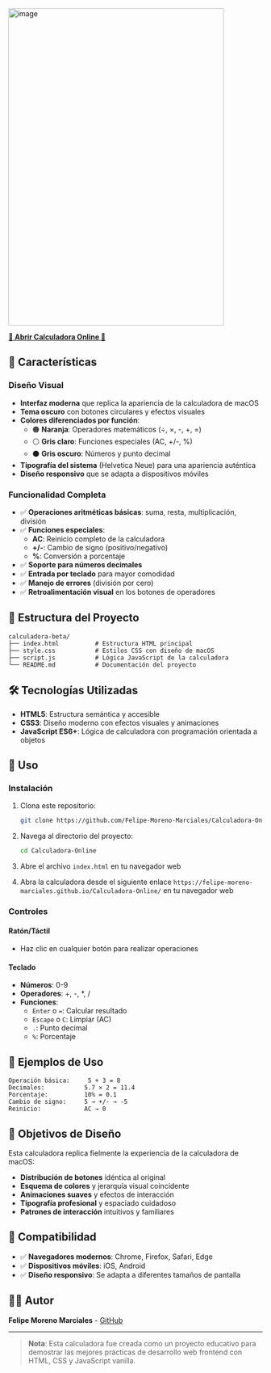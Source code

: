 <img width="427" height="628" alt="image" src="https://github.com/user-attachments/assets/97c8c30c-2da4-49f8-b9a0-6321c77f6115" />



[**🚀 Abrir Calculadora Online 🚀**](https://felipe-moreno-marciales.github.io/Calculadora-Online/)


## 🚀 Características

### **Diseño Visual**
- **Interfaz moderna** que replica la apariencia de la calculadora de macOS
- **Tema oscuro** con botones circulares y efectos visuales
- **Colores diferenciados por función**:
  - 🟠 **Naranja**: Operadores matemáticos (÷, ×, -, +, =)
  - ⚪ **Gris claro**: Funciones especiales (AC, +/-, %)
  - ⚫ **Gris oscuro**: Números y punto decimal
- **Tipografía del sistema** (Helvetica Neue) para una apariencia auténtica
- **Diseño responsivo** que se adapta a dispositivos móviles

### **Funcionalidad Completa**
- ✅ **Operaciones aritméticas básicas**: suma, resta, multiplicación, división
- ✅ **Funciones especiales**:
  - **AC**: Reinicio completo de la calculadora
  - **+/-**: Cambio de signo (positivo/negativo)
  - **%**: Conversión a porcentaje
- ✅ **Soporte para números decimales**
- ✅ **Entrada por teclado** para mayor comodidad
- ✅ **Manejo de errores** (división por cero)
- ✅ **Retroalimentación visual** en los botones de operadores

## 📁 Estructura del Proyecto

```
calculadora-beta/
├── index.html          # Estructura HTML principal
├── style.css           # Estilos CSS con diseño de macOS
├── script.js           # Lógica JavaScript de la calculadora
└── README.md           # Documentación del proyecto
```

## 🛠️ Tecnologías Utilizadas

- **HTML5**: Estructura semántica y accesible
- **CSS3**: Diseño moderno con efectos visuales y animaciones
- **JavaScript ES6+**: Lógica de calculadora con programación orientada a objetos

## 🚀 Uso

### Instalación
1. Clona este repositorio:
   ```bash
   git clone https://github.com/Felipe-Moreno-Marciales/Calculadora-Online
   ```
2. Navega al directorio del proyecto:
   ```bash
   cd Calculadora-Online
   ```
3. Abre el archivo `index.html` en tu navegador web

4. Abra la calculadora desde el siguiente enlace `https://felipe-moreno-marciales.github.io/Calculadora-Online/` en tu navegador web

### Controles

#### **Ratón/Táctil**
- Haz clic en cualquier botón para realizar operaciones

#### **Teclado**
- **Números**: 0-9
- **Operadores**: +, -, *, /
- **Funciones**:
  - `Enter` o `=`: Calcular resultado
  - `Escape` o `C`: Limpiar (AC)
  - `.`: Punto decimal
  - `%`: Porcentaje

## 🧪 Ejemplos de Uso

```
Operación básica:     5 + 3 = 8
Decimales:           5.7 × 2 = 11.4
Porcentaje:          10% = 0.1
Cambio de signo:     5 → +/- → -5
Reinicio:            AC → 0
```

## 🎯 Objetivos de Diseño

Esta calculadora replica fielmente la experiencia de la calculadora de macOS:
- **Distribución de botones** idéntica al original
- **Esquema de colores** y jerarquía visual coincidente
- **Animaciones suaves** y efectos de interacción
- **Tipografía profesional** y espaciado cuidadoso
- **Patrones de interacción** intuitivos y familiares

## 📱 Compatibilidad

- ✅ **Navegadores modernos**: Chrome, Firefox, Safari, Edge
- ✅ **Dispositivos móviles**: iOS, Android
- ✅ **Diseño responsivo**: Se adapta a diferentes tamaños de pantalla

## 👨‍💻 Autor

**Felipe Moreno Marciales** - [GitHub](https://github.com/Felipe-Moreno-Marciales)

---

> **Nota**: Esta calculadora fue creada como un proyecto educativo para demostrar las mejores prácticas de desarrollo web frontend con HTML, CSS y JavaScript vanilla.
